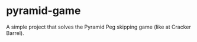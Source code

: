 # pyramid-game
A simple project that solves the Pyramid Peg skipping game (like at Cracker Barrel).
